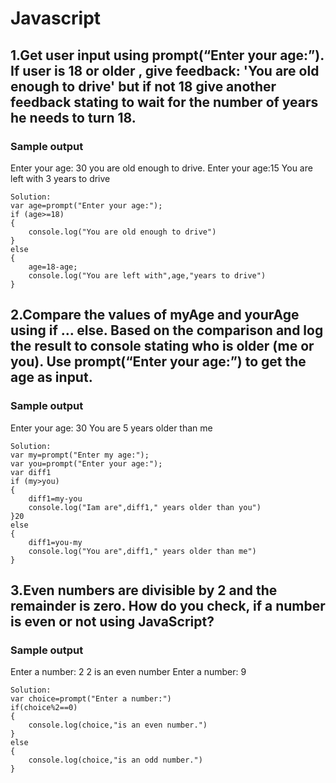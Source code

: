 # Javascript
## 1.Get user input using prompt(“Enter your age:”). If user is 18 or older , give feedback: 'You are old enough to drive' but if not 18 give another feedback stating to wait for the number of years he needs to turn 18. 

### Sample output
Enter your age: 30
you are old enough to drive.
Enter your age:15
You are left with 3 years to drive
```
Solution:
var age=prompt("Enter your age:");
if (age>=18)
{
    console.log("You are old enough to drive")
}
else
{
    age=18-age;
    console.log("You are left with",age,"years to drive")
}
```
## 2.Compare the values of myAge and yourAge using if … else. Based on the comparison and log the result to console stating who is older (me or you). Use prompt(“Enter your age:”) to get the age as input.

### Sample output
Enter your age: 30
You are 5 years older than me

```
Solution:
var my=prompt("Enter my age:");
var you=prompt("Enter your age:");
var diff1
if (my>you)
{
    diff1=my-you
    console.log("Iam are",diff1," years older than you")
}20
else
{
    diff1=you-my
    console.log("You are",diff1," years older than me")
}

```
## 3.Even numbers are divisible by 2 and the remainder is zero. How do you check, if a number is even or not using JavaScript?

### Sample output
Enter a number: 2
2 is an even number
Enter a number: 9

```
Solution:
var choice=prompt("Enter a number:")
if(choice%2==0)
{
    console.log(choice,"is an even number.")
}
else
{
    console.log(choice,"is an odd number.")
}
```

